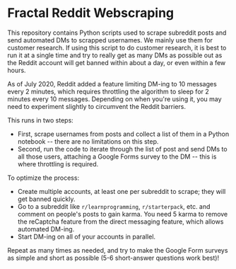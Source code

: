 # Fractal Reddit Webscraping

This repository contains Python scripts used to scrape subreddit posts and send automated DMs to scrapped usernames. We mainly use them for customer research. If using this script to do customer research, it is best to run it at a single time and try to really get as many DMs as possible out as the Reddit account will get banned within about a day, or even within a few hours.

As of July 2020, Reddit added a feature limiting DM-ing to 10 messages every 2 minutes, which requires throttling the algorithm to sleep for 2 minutes every 10 messages. Depending on when you're using it, you may need to experiment slightly to circumvent the Reddit barriers. 

This runs in two steps:
  - First, scrape usernames from posts and collect a list of them in a Python notebook -- there are no limitations on this step.
  - Second, run the code to iterate through the list of post and send DMs to all those users, attaching a Google Forms survey to the DM -- this is where throttling is required.

To optimize the process:
  - Create multiple accounts, at least one per subreddit to scrape; they will get banned quickly.
  - Go to a subreddit like `r/learnprogramming`, `r/starterpack`, etc. and comment on people's posts to gain karma. You need 5 karma to remove the reCaptcha feature from the direct messaging feature, which allows automated DM-ing.
  - Start DM-ing on all of your accounts in parallel.
  
Repeat as many times as needed, and try to make the Google Form surveys as simple and short as possible (5-6 short-answer questions work best)!
